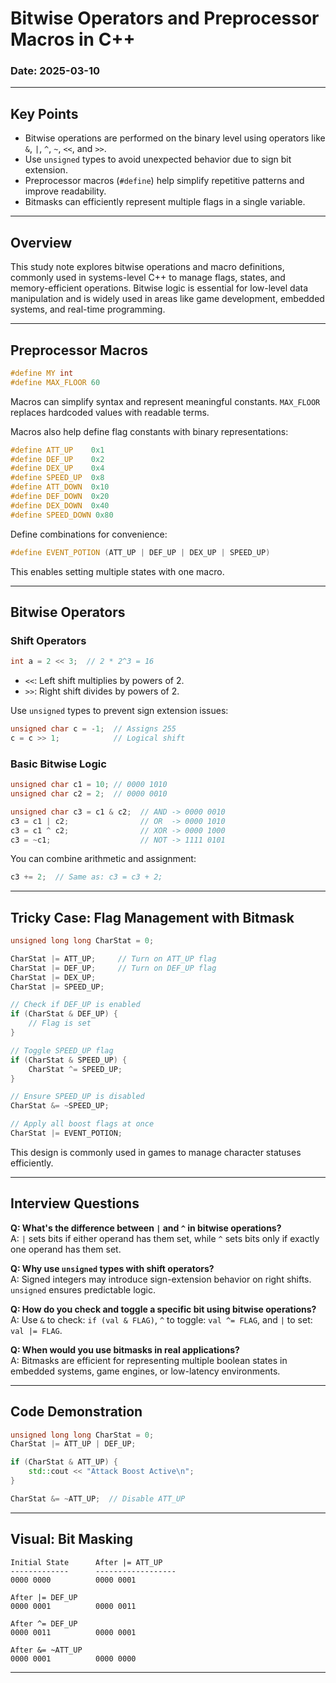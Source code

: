 # Bitwise Operators and Preprocessor Macros in C++

### Date: 2025-03-10

---

## Key Points

- Bitwise operations are performed on the binary level using operators like `&`, `|`, `^`, `~`, `<<`, and `>>`.
- Use `unsigned` types to avoid unexpected behavior due to sign bit extension.
- Preprocessor macros (`#define`) help simplify repetitive patterns and improve readability.
- Bitmasks can efficiently represent multiple flags in a single variable.

---

## Overview

This study note explores bitwise operations and macro definitions, commonly used in systems-level C++ to manage flags, states, and memory-efficient operations. Bitwise logic is essential for low-level data manipulation and is widely used in areas like game development, embedded systems, and real-time programming.

---

## Preprocessor Macros

```cpp
#define MY int
#define MAX_FLOOR 60
```

Macros can simplify syntax and represent meaningful constants. `MAX_FLOOR` replaces hardcoded values with readable terms.

Macros also help define flag constants with binary representations:

```cpp
#define ATT_UP    0x1
#define DEF_UP    0x2
#define DEX_UP    0x4
#define SPEED_UP  0x8
#define ATT_DOWN  0x10
#define DEF_DOWN  0x20
#define DEX_DOWN  0x40
#define SPEED_DOWN 0x80
```

Define combinations for convenience:

```cpp
#define EVENT_POTION (ATT_UP | DEF_UP | DEX_UP | SPEED_UP)
```

This enables setting multiple states with one macro.

---

## Bitwise Operators

### Shift Operators

```cpp
int a = 2 << 3;  // 2 * 2^3 = 16
```

- `<<`: Left shift multiplies by powers of 2.
- `>>`: Right shift divides by powers of 2.

Use `unsigned` types to prevent sign extension issues:

```cpp
unsigned char c = -1;  // Assigns 255
c = c >> 1;            // Logical shift
```

### Basic Bitwise Logic

```cpp
unsigned char c1 = 10; // 0000 1010
unsigned char c2 = 2;  // 0000 0010

unsigned char c3 = c1 & c2;  // AND -> 0000 0010
c3 = c1 | c2;                // OR  -> 0000 1010
c3 = c1 ^ c2;                // XOR -> 0000 1000
c3 = ~c1;                    // NOT -> 1111 0101
```

You can combine arithmetic and assignment:

```cpp
c3 += 2;  // Same as: c3 = c3 + 2;
```

---

## Tricky Case: Flag Management with Bitmask

```cpp
unsigned long long CharStat = 0;

CharStat |= ATT_UP;     // Turn on ATT_UP flag
CharStat |= DEF_UP;     // Turn on DEF_UP flag
CharStat |= DEX_UP;
CharStat |= SPEED_UP;

// Check if DEF_UP is enabled
if (CharStat & DEF_UP) {
    // Flag is set
}

// Toggle SPEED_UP flag
if (CharStat & SPEED_UP) {
    CharStat ^= SPEED_UP;
}

// Ensure SPEED_UP is disabled
CharStat &= ~SPEED_UP;

// Apply all boost flags at once
CharStat |= EVENT_POTION;
```

This design is commonly used in games to manage character statuses efficiently.

---

## Interview Questions

**Q: What's the difference between `|` and `^` in bitwise operations?**  
A: `|` sets bits if either operand has them set, while `^` sets bits only if exactly one operand has them set.

**Q: Why use `unsigned` types with shift operators?**  
A: Signed integers may introduce sign-extension behavior on right shifts. `unsigned` ensures predictable logic.

**Q: How do you check and toggle a specific bit using bitwise operations?**  
A: Use `&` to check: `if (val & FLAG)`, `^` to toggle: `val ^= FLAG`, and `|` to set: `val |= FLAG`.

**Q: When would you use bitmasks in real applications?**  
A: Bitmasks are efficient for representing multiple boolean states in embedded systems, game engines, or low-latency environments.

---

## Code Demonstration

```cpp
unsigned long long CharStat = 0;
CharStat |= ATT_UP | DEF_UP;

if (CharStat & ATT_UP) {
    std::cout << "Attack Boost Active\n";
}

CharStat &= ~ATT_UP;  // Disable ATT_UP
```

---

## Visual: Bit Masking

```
Initial State      After |= ATT_UP
-------------      ------------------
0000 0000          0000 0001

After |= DEF_UP
0000 0001          0000 0011

After ^= DEF_UP
0000 0011          0000 0001

After &= ~ATT_UP
0000 0001          0000 0000
```

---


